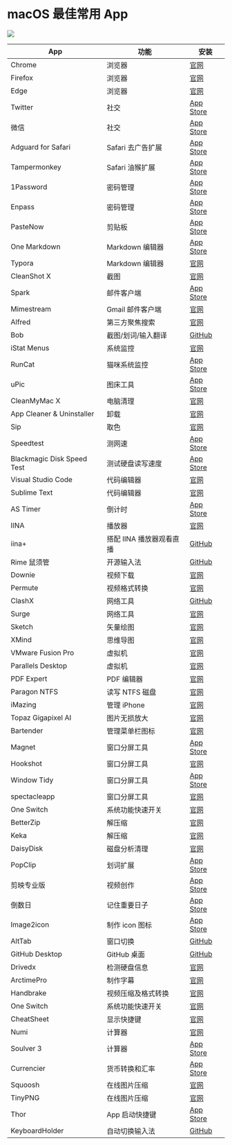 #  macOS 最佳常用 App

[![](https://img.shields.io/badge/Telegram-%E8%AE%A8%E8%AE%BA%E7%BE%A4-%2323A5E4)](https://t.me/V2EXPro) 

| App | 功能 | 安装 |
| --- | --- | --- |
|Chrome|浏览器|[官网](https://www.google.com/intl/zh-CN/chrome/)|
|Firefox|浏览器|[官网](https://www.mozilla.org/zh-CN/firefox/new/)|
|Edge|浏览器|[官网](https://www.microsoftedgeinsider.com/zh-cn/download/)|
|Twitter|社交|[App Store](https://apps.apple.com/cn/app/twitter/id1482454543?mt=12)|
|微信|社交|[App Store](https://apps.apple.com/cn/app/%E5%BE%AE%E4%BF%A1/id836500024?mt=12)|
|Adguard for Safari|Safari 去广告扩展|[App Store](https://apps.apple.com/cn/app/adguard-for-safari/id1440147259?mt=12)|
|Tampermonkey|Safari 油猴扩展|[App Store](https://apps.apple.com/cn/app/tampermonkey/id1482490089?mt=12)|
|1Password|密码管理|[App Store](https://apps.apple.com/cn/app/1password-7-password-manager/id1333542190?mt=12)|
|Enpass|密码管理|[App Store](https://apps.apple.com/cn/app/enpass-password-manager/id732710998?mt=12)|
| PasteNow | 剪贴板 | [App Store](https://apps.apple.com/cn/app/pastenow-%E5%89%AA%E8%B4%B4%E6%9D%BF%E5%B7%A5%E5%85%B7/id1552536109?mt=12)|
|One Markdown|Markdown 编辑器 |[App Store](https://apps.apple.com/cn/app/one-markdown/id1507139439)|
|Typora|Markdown 编辑器|[官网](https://www.typora.io/)|
|CleanShot X|截图 |[官网](https://cleanshot.com/)|
|Spark|邮件客户端| [App Store](https://apps.apple.com/cn/app/spark-readdle-%E5%87%BA%E5%93%81%E7%9A%84%E9%82%AE%E7%AE%B1%E5%BA%94%E7%94%A8/id1176895641?mt=12)|
|Mimestream|Gmail 邮件客户端|[官网](https://mimestream.com)|
|Alfred|第三方聚焦搜索|[官网](https://www.alfredapp.com/)|
|Bob|截图/划词/输入翻译| [GitHub](https://github.com/ripperhe/Bob)|
| iStat Menus | 系统监控 | [官网](https://bjango.com/mac/istatmenus/) |
|RunCat|猫咪系统监控|[App Store](https://apps.apple.com/cn/app/runcat/id1429033973?mt=12)|
| uPic | 图床工具 | [App Store](https://apps.apple.com/cn/app/upic-%E5%BC%BA%E5%A4%A7%E7%9A%84%E5%9B%BE%E5%BA%8A%E5%B7%A5%E5%85%B7/id1549159979?mt=12) |
| CleanMyMac X  | 电脑清理  | [官网](https://macpaw.com/cleanmymac)  |
| App Cleaner & Uninstaller  |  卸载 | [官网](https://nektony.com/mac-app-cleaner)  |
|  Sip | 取色  | [官网](https://sipapp.io/)  |
| Speedtest  |  测网速 | [App Store](https://apps.apple.com/cn/app/speedtest-by-ookla/id1153157709?mt=12)  |
| Blackmagic Disk Speed Test  | 测试硬盘读写速度  |  [App Store](https://apps.apple.com/cn/app/blackmagic-disk-speed-test/id425264550?mt=12) |
|  Visual Studio Code | 代码编辑器  | [官网](https://code.visualstudio.com/)  |
|Sublime Text|代码编辑器|[官网](http://www.sublimetext.com/)|
| AS Timer  | 倒计时  |  [App Store](https://apps.apple.com/cn/app/as-timer/id512464723?mt=12) |
| IINA  | 播放器  | [官网](https://iina.io/)  |
|iina+|搭配 IINA 播放器观看直播|[GitHub](https://github.com/xjbeta/iina-plus/releases/tag/0.5.15(21033022))|
|  Rime 鼠须管 | 开源输入法  | [GitHub](https://github.com/maomiui/rime)  |
| Downie  |  视频下载 |  [官网](https://software.charliemonroe.net/downie/) |
|  Permute | 视频格式转换  |  [官网](https://software.charliemonroe.net/permute/) |
|  ClashX | 网络工具  |  [GitHub](https://github.com/yichengchen/clashX) |
| Surge | 网络工具 | [官网](https://nssurge.com/)|
|  Sketch | 矢量绘图  | [官网](https://www.sketch.com/)  |
| XMind  |  思维导图 |  [官网](https://www.xmind.cn/) |
| VMware Fusion Pro  | 虚拟机  | [官网](https://www.vmware.com/cn/products/fusion.html)  |
| Parallels Desktop  | 虚拟机  |  [官网](https://www.parallels.com/) |
|  PDF Expert  | PDF 编辑器  | [官网](https://pdfexpert.com/)  |
| Paragon NTFS  |  读写 NTFS 磁盘 |  [官网](https://www.paragon-software.com/home/ntfs-mac/) |
| iMazing  |  管理 iPhone |  [官网](https://imazing.com/zh) |
|  Topaz Gigapixel AI |  图片无损放大 |  [官网](https://topazlabs.com/gigapixel-ai/) |
| Bartender  | 管理菜单栏图标  | [官网](https://www.macbartender.com/Bartender4/)  |
|  Magnet |  窗口分屏工具 |  [App Store](https://apps.apple.com/cn/app/magnet/id441258766?mt=12) |
|Hookshot|窗口分屏工具|[官网](https://hookshot.app/)|
|Window Tidy|窗口分屏工具|[App Store](https://apps.apple.com/cn/app/window-tidy/id456609775?mt=12)|
|spectacleapp|窗口分屏工具|[官网](https://www.spectacleapp.com/)|
| One Switch | 系统功能快速开关 | [官网](https://fireball.studio/oneswitch/)|
| BetterZip | 解压缩 | [官网](https://www.macitbetter.com/)|
|Keka | 解压缩 | [官网](https://www.keka.io/en/)|
| DaisyDisk | 磁盘分析清理 | [官网](https://daisydiskapp.com/)|
| PopClip | 划词扩展 | [App Store](https://apps.apple.com/cn/app/popclip/id445189367?mt=12)|
|剪映专业版|视频创作|[App Store](https://apps.apple.com/cn/app/%E5%89%AA%E6%98%A0%E4%B8%93%E4%B8%9A%E7%89%88/id1529999940?mt=12)|
|倒数日|记住重要日子|[App Store](https://apps.apple.com/cn/app/%E5%80%92%E6%95%B0%E6%97%A5-days-matter-for-desktop/id494500492?mt=12)|
|Image2icon|制作 icon 图标|[App Store](https://apps.apple.com/cn/app/image2icon-%E5%88%B6%E4%BD%9C%E8%87%AA%E5%B7%B1%E7%9A%84%E5%9B%BE%E6%A0%87/id992115977?mt=12)|
|AltTab|窗口切换|[GitHub](https://github.com/lwouis/alt-tab-macos/releases/tag/v6.21.0)|
|GitHub Desktop|GitHub 桌面|[GitHub](https://desktop.github.com/)|
|Drivedx|检测硬盘信息|[官网](https://binaryfruit.com/drivedx)|
|ArctimePro|制作字幕|[官网](http://arctime.cn/download.html)|
|Handbrake|视频压缩及格式转换|[官网](https://handbrake.fr/)|
|One Switch|系统功能快速开关|[官网](https://fireball.studio/oneswitch/)|
|CheatSheet|显示快捷键|[官网](https://www.mediaatelier.com/CheatSheet/)|
|Numi|计算器|[官网](https://numi.app/)|
|Soulver 3|计算器|[App Store](https://apps.apple.com/cn/app/soulver-3/id1508732804?mt=12)|
|Currencier|货币转换和汇率|[App Store](https://apps.apple.com/cn/app/currencier-%E8%B4%A7%E5%B8%81%E8%BD%AC%E6%8D%A2%E5%99%A8%E5%92%8C%E6%B1%87%E7%8E%87/id1150106962?mt=12)|
|Squoosh|在线图片压缩|[官网](https://squoosh.app/)|
|TinyPNG|在线图片压缩|[官网](https://tinypng.com/)|
|Thor|App 启动快捷键|[App Store](https://apps.apple.com/cn/app/thor/id1120999687?mt=12)|
|KeyboardHolder|自动切换输入法|[GitHub](https://github.com/leaves615/KeyboardHolder)|





